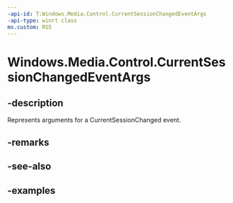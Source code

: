 ```yaml
---
-api-id: T:Windows.Media.Control.CurrentSessionChangedEventArgs
-api-type: winrt class
ms.custom: RS5
---
```


<!-- Class syntax.
public class CurrentSessionChangedEventArgs 
-->

# Windows.Media.Control.CurrentSessionChangedEventArgs

## -description
Represents arguments for a CurrentSessionChanged event.

## -remarks

## -see-also

## -examples

